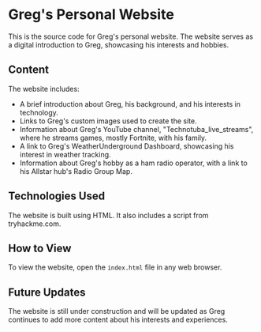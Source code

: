 # Greg's Personal Website

This is the source code for Greg's personal website. The website serves as a digital introduction to Greg, showcasing his interests and hobbies.

## Content

The website includes:

- A brief introduction about Greg, his background, and his interests in technology.
- Links to Greg's custom images used to create the site.
- Information about Greg's YouTube channel, "Technotuba_live_streams", where he streams games, mostly Fortnite, with his family.
- A link to Greg's WeatherUnderground Dashboard, showcasing his interest in weather tracking.
- Information about Greg's hobby as a ham radio operator, with a link to his Allstar hub's Radio Group Map.

## Technologies Used

The website is built using HTML. It also includes a script from tryhackme.com.

## How to View

To view the website, open the `index.html` file in any web browser.

## Future Updates

The website is still under construction and will be updated as Greg continues to add more content about his interests and experiences.
